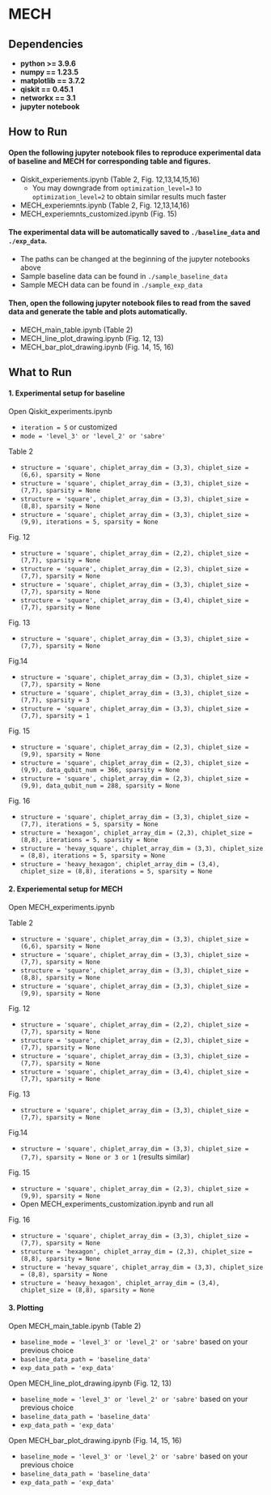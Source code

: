 # MECH


## Dependencies
* **python >= 3.9.6**
* **numpy == 1.23.5**
* **matplotlib == 3.7.2**
* **qiskit == 0.45.1**
* **networkx == 3.1**
* **jupyter notebook**


## How to Run
#### Open the following jupyter notebook files to reproduce experimental data of baseline and MECH for corresponding table and figures.
* Qiskit_experiements.ipynb (Table 2, Fig. 12,13,14,15,16)
    * You may downgrade from `optimization_level=3` to `optimization_level=2` to obtain similar results much faster
* MECH_experiemnts.ipynb (Table 2, Fig. 12,13,14,16)
* MECH_experiemnts_customized.ipynb (Fig. 15)

#### The experimental data will be automatically saved to `./baseline_data` and `./exp_data`. 
* The paths can be changed at the beginning of the jupyter notebooks above
* Sample baseline data can be found in `./sample_baseline_data`
* Sample MECH data can be found in `./sample_exp_data`

#### Then, open the following jupyter notebook files to read from the saved data and generate the table and plots automatically.
* MECH_main_table.ipynb (Table 2)
* MECH_line_plot_drawing.ipynb (Fig. 12, 13)
* MECH_bar_plot_drawing.ipynb (Fig. 14, 15, 16)

## What to Run
#### 1. Experimental setup for baseline

Open Qiskit_experiments.ipynb
* `iteration = 5` or customized
* `mode = 'level_3' or 'level_2' or 'sabre'`

Table 2
* `structure = 'square', chiplet_array_dim = (3,3), chiplet_size = (6,6), sparsity = None`
* `structure = 'square', chiplet_array_dim = (3,3), chiplet_size = (7,7), sparsity = None`
* `structure = 'square', chiplet_array_dim = (3,3), chiplet_size = (8,8), sparsity = None`
* `structure = 'square', chiplet_array_dim = (3,3), chiplet_size = (9,9), iterations = 5, sparsity = None`

Fig. 12
* `structure = 'square', chiplet_array_dim = (2,2), chiplet_size = (7,7), sparsity = None`
* `structure = 'square', chiplet_array_dim = (2,3), chiplet_size = (7,7), sparsity = None`
* `structure = 'square', chiplet_array_dim = (3,3), chiplet_size = (7,7), sparsity = None`
* `structure = 'square', chiplet_array_dim = (3,4), chiplet_size = (7,7), sparsity = None`

Fig. 13
* `structure = 'square', chiplet_array_dim = (3,3), chiplet_size = (7,7), sparsity = None`

Fig.14
* `structure = 'square', chiplet_array_dim = (3,3), chiplet_size = (7,7), sparsity = None`
* `structure = 'square', chiplet_array_dim = (3,3), chiplet_size = (7,7), sparsity = 3`
* `structure = 'square', chiplet_array_dim = (3,3), chiplet_size = (7,7), sparsity = 1`

Fig. 15
* `structure = 'square', chiplet_array_dim = (2,3), chiplet_size = (9,9), sparsity = None`
* `structure = 'square', chiplet_array_dim = (2,3), chiplet_size = (9,9), data_qubit_num = 366, sparsity = None`
* `structure = 'square', chiplet_array_dim = (2,3), chiplet_size = (9,9), data_qubit_num = 288, sparsity = None`

Fig. 16
* `structure = 'square', chiplet_array_dim = (3,3), chiplet_size = (7,7), iterations = 5, sparsity = None`
* `structure = 'hexagon', chiplet_array_dim = (2,3), chiplet_size = (8,8), iterations = 5, sparsity = None`
* `structure = 'hevay_square', chiplet_array_dim = (3,3), chiplet_size = (8,8), iterations = 5, sparsity = None`
* `structure = 'heavy_hexagon', chiplet_array_dim = (3,4), chiplet_size = (8,8), iterations = 5, sparsity = None`


#### 2. Experiemental setup for MECH
Open MECH_experiments.ipynb

Table 2
* `structure = 'square', chiplet_array_dim = (3,3), chiplet_size = (6,6), sparsity = None`
* `structure = 'square', chiplet_array_dim = (3,3), chiplet_size = (7,7), sparsity = None`
* `structure = 'square', chiplet_array_dim = (3,3), chiplet_size = (8,8), sparsity = None`
* `structure = 'square', chiplet_array_dim = (3,3), chiplet_size = (9,9), sparsity = None`

Fig. 12
* `structure = 'square', chiplet_array_dim = (2,2), chiplet_size = (7,7), sparsity = None`
* `structure = 'square', chiplet_array_dim = (2,3), chiplet_size = (7,7), sparsity = None`
* `structure = 'square', chiplet_array_dim = (3,3), chiplet_size = (7,7), sparsity = None`
* `structure = 'square', chiplet_array_dim = (3,4), chiplet_size = (7,7), sparsity = None`

Fig. 13
* `structure = 'square', chiplet_array_dim = (3,3), chiplet_size = (7,7), sparsity = None`

Fig.14
* `structure = 'square', chiplet_array_dim = (3,3), chiplet_size = (7,7), sparsity = None or 3 or 1` (results similar)

Fig. 15
* `structure = 'square', chiplet_array_dim = (2,3), chiplet_size = (9,9), sparsity = None`
* Open MECH_experiments_customization.ipynb and run all

Fig. 16
* `structure = 'square', chiplet_array_dim = (3,3), chiplet_size = (7,7), sparsity = None`
* `structure = 'hexagon', chiplet_array_dim = (2,3), chiplet_size = (8,8), sparsity = None`
* `structure = 'hevay_square', chiplet_array_dim = (3,3), chiplet_size = (8,8), sparsity = None`
* `structure = 'heavy_hexagon', chiplet_array_dim = (3,4), chiplet_size = (8,8), sparsity = None`

#### 3. Plotting

Open MECH_main_table.ipynb (Table 2)
* `baseline_mode = 'level_3' or 'level_2' or 'sabre'` based on your previous choice
* `baseline_data_path = 'baseline_data'`
* `exp_data_path = 'exp_data'`

Open MECH_line_plot_drawing.ipynb (Fig. 12, 13)
* `baseline_mode = 'level_3' or 'level_2' or 'sabre'` based on your previous choice
* `baseline_data_path = 'baseline_data'`
* `exp_data_path = 'exp_data'`

Open MECH_bar_plot_drawing.ipynb (Fig. 14, 15, 16)
* `baseline_mode = 'level_3' or 'level_2' or 'sabre'` based on your previous choice
* `baseline_data_path = 'baseline_data'`
* `exp_data_path = 'exp_data'`

